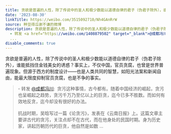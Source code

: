 ```yaml
---
title: 贪欲是普遍的人性，除了传说中的圣人和极少数能以道德自律的君子（伪君子除外），谁能抵挡住金钱美女的诱惑？事实上，不仅中国，官员贪腐，也曾是世界普遍现象。...
date: '2023-08-30'
linkTitle: https://weibo.com/3515092710/Nh4GAnRrW
source: 种豆得瓜谢不谦的微博
description: 贪欲是普遍的人性，除了传说中的圣人和极少数能以道德自律的君子（伪君子除外），谁能抵挡住金钱美女的诱惑？事实上，不仅中国，官员贪腐，也曾是世界普遍现象。但源于西方的制度设计——也是人类共同的智慧，如阳光法案和新闻自由，能最大限度抑制官员贪腐，也是不争的事实。<br><blockquote>
  - 转发 <a href="https://weibo.com/1408879502" target="_blank">@成都冯川</a>: 贪污这种事情，古今都有。随着中国经济的崛起，贪污也呈崛起之趋势，贪污千万乃至亿以上的巨贪，迄今已多不胜数。而如何有效地反贪，迄今却没有很好的办法。<br><br>抗战时期，吴晗写过一篇《论贪污》，发表在《云南日报》上。这篇文章主要讲古代的贪污，关注点却不在古代，而在他身处的民国时期。身为历史家，讲起历朝历代的巨贪，他自然是如数
  ...
disable_comments: true
---
```

贪欲是普遍的人性，除了传说中的圣人和极少数能以道德自律的君子（伪君子除外），谁能抵挡住金钱美女的诱惑？事实上，不仅中国，官员贪腐，也曾是世界普遍现象。但源于西方的制度设计——也是人类共同的智慧，如阳光法案和新闻自由，能最大限度抑制官员贪腐，也是不争的事实。<br><blockquote> - 转发 <a href="https://weibo.com/1408879502" target="_blank">@成都冯川</a>: 贪污这种事情，古今都有。随着中国经济的崛起，贪污也呈崛起之趋势，贪污千万乃至亿以上的巨贪，迄今已多不胜数。而如何有效地反贪，迄今却没有很好的办法。<br><br>抗战时期，吴晗写过一篇《论贪污》，发表在《云南日报》上。这篇文章主要讲古代的贪污，关注点却不在古代，而在他身处的民国时期。身为历史家，讲起历朝历代的巨贪，他自然是如数 ...